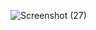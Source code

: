 ![Screenshot (27)](https://github.com/ashokreddy1999/Edemenu/assets/165416550/355bf36b-cb05-48b6-a22d-86188863ae32)
